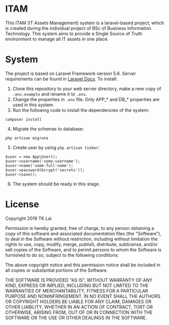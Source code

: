 # ITAM
This ITAM (IT Assets Management) system is a laravel-based project, which is created during the individual project of BSc of Business Information Technology. This system aims to provide a Single Source of Truth environment to manage all IT assets in one place.

# System
The project is based on Laravel Framework version 5.6. Server requirements can be found in [Laravel Docs](https://laravel.com/docs/5.6#server-requirements). 
To install:
1. Clone this repository to your web server directory, make a new copy of `.env.example` and rename it to `.env`.
2. Change the properties in `.env` file. Only APP_* and DB_* properties are used in this system.
3. Run the following code to install the dependencies of the system:
```
composer install
```
4. Migrate the schemas to database:
```
php artisan migrate
```
5. Create user by using `php artisan tinker`:
```
$user = new App\User();
$user->username('some-username');
$user->name('some-full-name');
$user->password(bcrypt('secrets'));
$user->save();
```
6. The system should be ready in this stage.

# License
Copyright 2019 TK Lai

Permission is hereby granted, free of charge, to any person obtaining a copy of this software and associated documentation files (the "Software"), to deal in the Software without restriction, including without limitation the rights to use, copy, modify, merge, publish, distribute, sublicense, and/or sell copies of the Software, and to permit persons to whom the Software is furnished to do so, subject to the following conditions:

The above copyright notice and this permission notice shall be included in all copies or substantial portions of the Software.

THE SOFTWARE IS PROVIDED "AS IS", WITHOUT WARRANTY OF ANY KIND, EXPRESS OR IMPLIED, INCLUDING BUT NOT LIMITED TO THE WARRANTIES OF MERCHANTABILITY, FITNESS FOR A PARTICULAR PURPOSE AND NONINFRINGEMENT. IN NO EVENT SHALL THE AUTHORS OR COPYRIGHT HOLDERS BE LIABLE FOR ANY CLAIM, DAMAGES OR OTHER LIABILITY, WHETHER IN AN ACTION OF CONTRACT, TORT OR OTHERWISE, ARISING FROM, OUT OF OR IN CONNECTION WITH THE SOFTWARE OR THE USE OR OTHER DEALINGS IN THE SOFTWARE.
